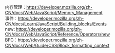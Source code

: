 内存管理：https://developer.mozilla.org/zh-CN/docs/Web/JavaScript/Memory_Management  
事件：https://developer.mozilla.org/zh-CN/docs/Learn/JavaScript/Building_blocks/Events  
new: https://developer.mozilla.org/zh-CN/docs/Web/JavaScript/Reference/Operators/new  
BFC：https://developer.mozilla.org/zh-CN/docs/Web/Guide/CSS/Block_formatting_context  
